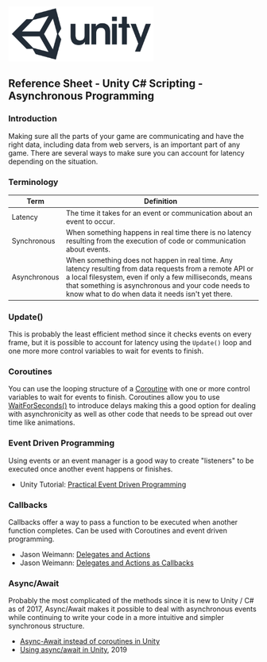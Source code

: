 

![unity logo](images/unity-logo-293w.png)

## Reference Sheet - Unity C# Scripting - Asynchronous Programming


### Introduction

Making sure all the parts of your game are communicating and have the right data, including data from web servers, is an important part of any game. There are several ways to make sure you can account for latency depending on the situation.


### Terminology

Term | Definition
--- | ---
Latency | The time it takes for an event or communication about an event to occur.
Synchronous | When something happens in real time there is no latency resulting from the execution of code or communication about events.
Asynchronous | When something does not happen in real time. Any latency resulting from data requests from a remote API or a local filesystem, even if only a few milliseconds, means that something is asynchronous and your code needs to know what to do when data it needs isn't yet there.



### Update()

This is probably the least efficient method since it checks events on every frame, but it is possible to account for latency using the `Update()` loop and one more more control variables to wait for events to finish.


### Coroutines

You can use the looping structure of a [Coroutine](https://docs.unity3d.com/Manual/Coroutines.html) with one or more control variables to wait for events to finish. Coroutines allow you to use [WaitForSeconds()](https://docs.unity3d.com/ScriptReference/WaitForSeconds.html) to introduce delays making this a good option for dealing with asynchronicity as well as other code that needs to be spread out over time like animations.


### Event Driven Programming

Using events or an event manager is a good way to create "listeners" to be executed once another event happens or finishes.

- Unity Tutorial: [Practical Event Driven Programming](https://learn.unity.com/tutorial/practical-event-driven-programming)


### Callbacks

Callbacks offer a way to pass a function to be executed when another function completes. Can be used with Coroutines and event driven programming.

- Jason Weimann: [Delegates and Actions](https://www.youtube.com/watch?v=klwEhouBKTc)
- Jason Weimann: [Delegates and Actions as Callbacks](https://www.youtube.com/watch?v=cagSt8Acj40)





### Async/Await

Probably the most complicated of the methods since it is new to Unity / C# as of 2017, Async/Await makes it possible to deal with asynchronous events while continuing to write your code in a more intuitive and simpler synchronous structure.

- [Async-Await instead of coroutines in Unity](http://www.stevevermeulen.com/index.php/2017/09/using-async-await-in-unity3d-2017/)
- [Using async/await in Unity](https://randompoison.github.io/posts/unity-async/), 2019
